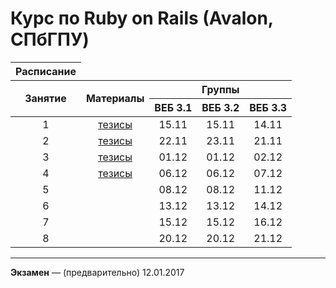 Курс по Ruby on Rails (Avalon, СПбГПУ)
======================================

<table>
<thead>
<tr>
<th align="center">Расписание</th></tr><tr><th rowspan="2">Занятие</th><th rowspan="2">Материалы</th><th colspan="3">Группы</th></tr><tr><th>ВЕБ 3.1</th><th>ВЕБ 3.2</th><th>ВЕБ 3.3</th></tr>
</thead>
<tbody>
<tr>
<td align="center">1</td>
<td align="center"><a href="lab1.md">тезисы</a></td>
<td align="center">15.11</td>
<td align="center">15.11</td>
<td align="center">14.11</td>
</tr>
<tr>
<td align="center">2</td>
<td align="center"><a href="lab2.md">тезисы</a></td>
<td align="center">22.11</td>
<td align="center">23.11</td>
<td align="center">21.11</td>
</tr>
<tr>
<td align="center">3</td>
<td align="center"><a href="lab3.md">тезисы</a></td>
<td align="center">01.12</td>
<td align="center">01.12</td>
<td align="center">02.12</td>
</tr>
<tr>
<td align="center">4</td>
<td align="center"><a href="lab4.md">тезисы</a></td>
<td align="center">06.12</td>
<td align="center">06.12</td>
<td align="center">07.12</td>
</tr>
<tr>
<td align="center">5</td>
<td align="center"></td>
<td align="center">08.12</td>
<td align="center">08.12</td>
<td align="center">11.12</td>
</tr>
<tr>
<td align="center">6</td>
<td align="center"></td>
<td align="center">13.12</td>
<td align="center">13.12</td>
<td align="center">14.12</td>
</tr>
<tr>
<td align="center">7</td>
<td align="center"></td>
<td align="center">15.12</td>
<td align="center">15.12</td>
<td align="center">16.12</td>
</tr>
<tr>
<td align="center">8</td>
<td align="center"></td>
<td align="center">20.12</td>
<td align="center">20.12</td>
<td align="center">21.12</td>
</tr>
</tbody>
</table>

---

**Экзамен** — (предварительно) 12.01.2017

